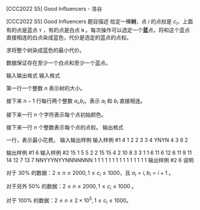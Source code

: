



[CCC2022  S5] Good Influencers - 洛谷














[CCC2022  S5] Good Influencers
题目描述
给定一棵**树**，点 $i$ 的点权是 $c_i$，上面有的点是蓝点 `Y` ，有的点是白点 `N` 。每次操作可以选定一个**蓝**点，将和这个蓝点直接相连的白点染成蓝色，代价是选定的蓝点的点权。

求将整个树染成蓝色的最小代价。

数据保证存在至少一个白点和至少一个蓝点。


输入输出格式
输入格式


第一行一个整数 $n$ 表示树的大小。

接下来 $n-1$ 行每行两个整数 $a_i$,$b_i$，表示 $a_i$ 和 $b_i$ 直接相连。

接下来一行 $n$ 个字符表示每个点初始颜色。

接下来一行 $n$ 个整数表示每个点的点权。
输出格式

一行，表示最小花费。
输入输出样例
输入样例 #1
4
1 2
2 3
3 4
YNYN
4 3 6 2

输出样例 #1
6
输入样例 #2
15
1 5
5 2
2 15
15 4
2 10
8 3
3 1
1 6
11 6
12 6
11 9
11 14
12 7
13 7
NNYYYNYYNNNNNNN
1 1 1 1 1 1 1 1 1 1 1 1 1 1 1
输出样例 #2
6
说明

对于 $30\%$ 的数据：$2\le n\le 2000,1\le c_i\le1000$，且 $a_i=i,b_i=i+1$ 。

对于另外 $50\%$ 的数据：$2\le n\le 2000,1\le c_i\le1000$ 。

对于 $100\%$ 的数据：$2\le n\le 2\times10^5,1\le c_i\le1000$。






